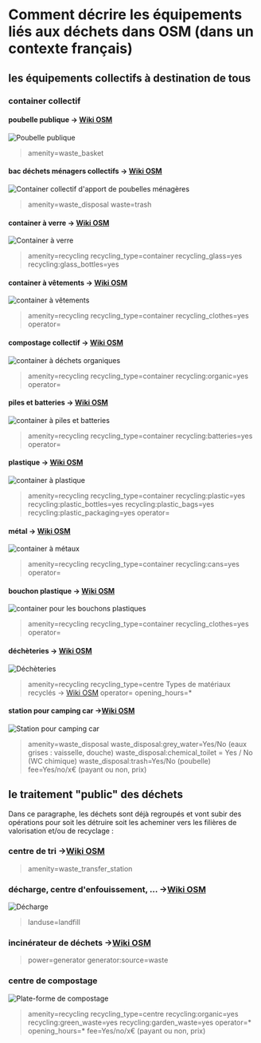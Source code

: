 # Comment décrire les équipements liés aux déchets dans OSM (dans un contexte français)

## les équipements collectifs à destination de tous

### container collectif
#### poubelle publique -> [Wiki OSM](http://wiki.openstreetmap.org/wiki/FR:Tag:amenity%3Dwaste_basket)
![Poubelle publique](http://wiki.openstreetmap.org/w/images/thumb/2/22/M%C3%BClleimer_%C3%96PNV.JPG/200px-M%C3%BClleimer_%C3%96PNV.JPG)
> amenity=waste_basket

#### bac déchets ménagers collectifs -> [Wiki OSM](http://wiki.openstreetmap.org/wiki/FR:Tag:amenity%3Dwaste_disposal)
![Container collectif d'apport de poubelles ménagères](http://wiki.openstreetmap.org/w/images/thumb/6/6b/Waste_container.jpg/200px-Waste_container.jpg)
> amenity=waste_disposal
> waste=trash
    
#### container à verre -> [Wiki OSM](http://wiki.openstreetmap.org/wiki/FR:Tag:amenity%3Drecycling)
![Container à verre](https://upload.wikimedia.org/wikipedia/commons/thumb/2/22/Glass_salvage_container_in_Paris%2C_April_2011.jpg/640px-Glass_salvage_container_in_Paris%2C_April_2011.jpg)
> amenity=recycling
> recycling_type=container
> recycling_glass=yes
> recycling:glass_bottles=yes

#### container à vêtements -> [Wiki OSM](http://wiki.openstreetmap.org/wiki/FR:Tag:amenity%3Drecycling)
![container à vêtements](https://upload.wikimedia.org/wikipedia/commons/thumb/4/46/Cabine_Oxfam.JPG/360px-Cabine_Oxfam.JPG)
> amenity=recycling
> recycling_type=container
> recycling_clothes=yes
> operator=

#### compostage collectif -> [Wiki OSM](http://wiki.openstreetmap.org/wiki/FR:Tag:amenity%3Drecycling)
![container à déchets organiques](https://upload.wikimedia.org/wikipedia/commons/thumb/f/f6/Pavillon_compostage_Montreuil_2011.jpg/320px-Pavillon_compostage_Montreuil_2011.jpg?uselang=fr)
> amenity=recycling
> recycling_type=container
> recycling:organic=yes
> operator=

#### piles et batteries -> [Wiki OSM](http://wiki.openstreetmap.org/wiki/FR:Tag:amenity%3Drecycling)
![container à piles et batteries]()
> amenity=recycling
> recycling_type=container
> recycling:batteries=yes
> operator=

#### plastique -> [Wiki OSM](http://wiki.openstreetmap.org/wiki/FR:Tag:amenity%3Drecycling)
![container à plastique]()
> amenity=recycling
> recycling_type=container
> recycling:plastic=yes
> recycling:plastic_bottles=yes
> recycling:plastic_bags=yes
> recycling:plastic_packaging=yes
> operator=

#### métal -> [Wiki OSM](http://wiki.openstreetmap.org/wiki/FR:Tag:amenity%3Drecycling)
![container à métaux]()
> amenity=recycling
> recycling_type=container
> recycling:cans=yes
> operator=

#### bouchon plastique -> [Wiki OSM](http://wiki.openstreetmap.org/wiki/FR:Tag:amenity%3Drecycling)
![container pour les bouchons plastiques]()
> amenity=recycling
> recycling_type=container
> recycling_clothes=yes
> operator=

#### déchèteries -> [Wiki OSM](http://wiki.openstreetmap.org/wiki/FR:Tag:amenity%3Drecycling)
![Déchèteries](http://wiki.openstreetmap.org/w/images/c/c2/WertstoffhofWeitnau.jpg)
> amenity=recycling
> recycling_type=centre
> Types de matériaux recyclés -> [Wiki OSM](http://wiki.openstreetmap.org/wiki/FR:Tag:amenity%3Drecycling#Mat.C3.A9riaux)
> operator=
> opening_hours=*

#### station pour camping car ->[Wiki OSM](http://wiki.openstreetmap.org/wiki/FR:Tag:amenity%3Dwaste_disposal)
![Station pour camping car](http://wiki.openstreetmap.org/w/images/b/b0/Fr-CE24-Station_vidange_caravanes.gif)
> amenity=waste_disposal
> waste_disposal:grey_water=Yes/No (eaux grises : vaisselle, douche)
> waste_disposal:chemical_toilet = Yes / No (WC chimique)
> waste_disposal:trash=Yes/No (poubelle)
> fee=Yes/no/x€ (payant ou non, prix) 


## le traitement "public" des déchets
Dans ce paragraphe, les déchets sont déjà regroupés et vont subir des opérations pour soit les détruire soit les acheminer vers les filières de valorisation et/ou de recyclage :

### centre de tri ->[Wiki OSM](http://wiki.openstreetmap.org/wiki/Tag:amenity%3Dwaste_transfer_station)
> amenity=waste_transfer_station

### décharge, centre d'enfouissement, ... ->[Wiki OSM](http://wiki.openstreetmap.org/wiki/Tag:landuse%3Dlandfill)
![Décharge](https://upload.wikimedia.org/wikipedia/commons/a/ac/Landfill_Hawaii.jpg)
> landuse=landfill


### incinérateur de déchets ->[Wiki OSM](http://wiki.openstreetmap.org/wiki/FR:Key:generator:source)
> power=generator
> generator:source=waste


### centre de compostage
![Plate-forme de compostage](https://upload.wikimedia.org/wikipedia/commons/thumb/6/67/Tas_de_compost%2C_sur_une_plateforme_de_compostage..JPG/320px-Tas_de_compost%2C_sur_une_plateforme_de_compostage..JPG?uselang=fr)
> amenity=recycling
> recycling_type=centre
> recycling:organic=yes
> recycling:green_waste=yes
> recycling:garden_waste=yes
> operator=*
> opening_hours=*
> fee=Yes/no/x€ (payant ou non, prix) 